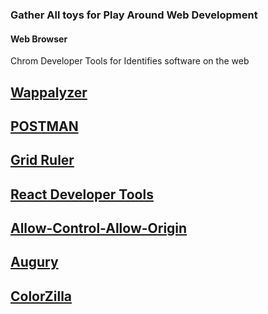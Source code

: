 <h3>Gather All toys for Play Around Web Development </h3>
<h4>Web Browser</h4>
Chrom Developer Tools for Identifies software on the web

<h2><a href="https://chrome.google.com/webstore/detail/wappalyzer/gppongmhjkpfnbhagpmjfkannfbllamg?hl=en">Wappalyzer</a></h2>


<h2><a href="https://chrome.google.com/webstore/detail/postman/fhbjgbiflinjbdggehcddcbncdddomop">POSTMAN</a></h2>


<h2><a href="https://chrome.google.com/webstore/detail/grid-ruler/joadogiaiabhmggdifljlpkclnpfncmj" > Grid Ruler</a></h2>

<h2><a href="https://chrome.google.com/webstore/detail/react-developer-tools/fmkadmapgofadopljbjfkapdkoienihi" > React Developer Tools</a></h2>


<h2><a href="https://chrome.google.com/webstore/detail/allow-control-allow-origi/nlfbmbojpeacfghkpbjhddihlkkiljbi" > Allow-Control-Allow-Origin</a></h2>

<h2><a href="https://chrome.google.com/webstore/detail/augury/elgalmkoelokbchhkhacckoklkejnhcd" > Augury</a></h2>

<h2><a href="https://chrome.google.com/webstore/detail/colorzilla/bhlhnicpbhignbdhedgjhgdocnmhomnp?hl=fr" > ColorZilla</a></h2>